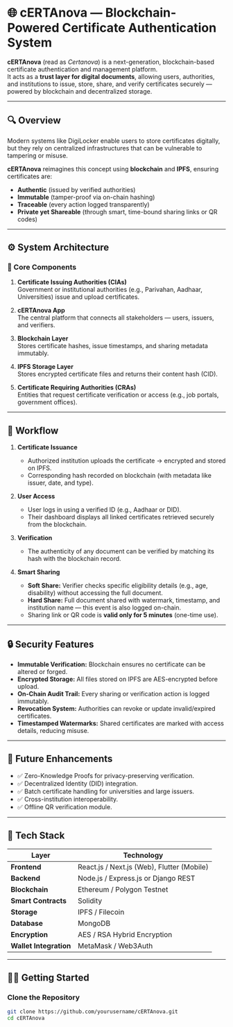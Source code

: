 # 🌐 cERTAnova — Blockchain-Powered Certificate Authentication System

**cERTAnova** (read as *Certanova*) is a next-generation, blockchain-based certificate authentication and management platform.  
It acts as a **trust layer for digital documents**, allowing users, authorities, and institutions to issue, store, share, and verify certificates securely — powered by blockchain and decentralized storage.

---

## 🔍 Overview

Modern systems like DigiLocker enable users to store certificates digitally, but they rely on centralized infrastructures that can be vulnerable to tampering or misuse.

**cERTAnova** reimagines this concept using **blockchain** and **IPFS**, ensuring certificates are:
- **Authentic** (issued by verified authorities)
- **Immutable** (tamper-proof via on-chain hashing)
- **Traceable** (every action logged transparently)
- **Private yet Shareable** (through smart, time-bound sharing links or QR codes)

---

## ⚙️ System Architecture

### 🧩 Core Components
1. **Certificate Issuing Authorities (CIAs)**  
   Government or institutional authorities (e.g., Parivahan, Aadhaar, Universities) issue and upload certificates.

2. **cERTAnova App**  
   The central platform that connects all stakeholders — users, issuers, and verifiers.

3. **Blockchain Layer**  
   Stores certificate hashes, issue timestamps, and sharing metadata immutably.

4. **IPFS Storage Layer**  
   Stores encrypted certificate files and returns their content hash (CID).

5. **Certificate Requiring Authorities (CRAs)**  
   Entities that request certificate verification or access (e.g., job portals, government offices).

---

## 🔁 Workflow

1. **Certificate Issuance**
   - Authorized institution uploads the certificate → encrypted and stored on IPFS.  
   - Corresponding hash recorded on blockchain (with metadata like issuer, date, and type).

2. **User Access**
   - User logs in using a verified ID (e.g., Aadhaar or DID).
   - Their dashboard displays all linked certificates retrieved securely from the blockchain.

3. **Verification**
   - The authenticity of any document can be verified by matching its hash with the blockchain record.

4. **Smart Sharing**
   - **Soft Share:** Verifier checks specific eligibility details (e.g., age, disability) without accessing the full document.  
   - **Hard Share:** Full document shared with watermark, timestamp, and institution name — this event is also logged on-chain.  
   - Sharing link or QR code is **valid only for 5 minutes** (one-time use).

---

## 🔒 Security Features

- **Immutable Verification:** Blockchain ensures no certificate can be altered or forged.  
- **Encrypted Storage:** All files stored on IPFS are AES-encrypted before upload.  
- **On-Chain Audit Trail:** Every sharing or verification action is logged immutably.  
- **Revocation System:** Authorities can revoke or update invalid/expired certificates.  
- **Timestamped Watermarks:** Shared certificates are marked with access details, reducing misuse.

---

## 🧠 Future Enhancements

- ✅ Zero-Knowledge Proofs for privacy-preserving verification.  
- ✅ Decentralized Identity (DID) integration.  
- ✅ Batch certificate handling for universities and large issuers.  
- ✅ Cross-institution interoperability.  
- ✅ Offline QR verification module.

---

## 🧰 Tech Stack

| Layer | Technology |
|-------|-------------|
| **Frontend** | React.js / Next.js (Web), Flutter (Mobile) |
| **Backend** | Node.js / Express.js or Django REST |
| **Blockchain** | Ethereum / Polygon Testnet |
| **Smart Contracts** | Solidity |
| **Storage** | IPFS / Filecoin |
| **Database** | MongoDB |
| **Encryption** | AES / RSA Hybrid Encryption |
| **Wallet Integration** | MetaMask / Web3Auth |

---

## 🧑‍💻 Getting Started

### Clone the Repository
```bash
git clone https://github.com/yourusername/cERTAnova.git
cd cERTAnova
